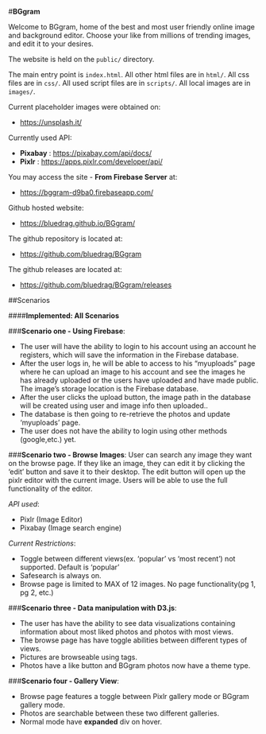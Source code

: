 #__BGgram__

Welcome to BGgram, home of the best and most user friendly online image
and background editor. Choose your like from millions of trending images, 
and edit it to your desires.

The website is held on the `public/` directory. 

The main entry point is `index.html`.
All other html files are in `html/`.
All css files are in `css/`.
All used script files are in `scripts/`.
All local images are in `images/`.

Current placeholder images were obtained on:
* https://unsplash.it/

Currently used API:
* __Pixabay__ : https://pixabay.com/api/docs/
* __Pixlr__ : https://apps.pixlr.com/developer/api/

You may access the site - __From Firebase Server__ at:
* https://bggram-d9ba0.firebaseapp.com/

Github hosted website:
* https://bluedrag.github.io/BGgram/

The github repository is located at:
* https://github.com/bluedrag/BGgram

The github releases are located at:
* https://github.com/bluedrag/BGgram/releases


##Scenarios

####__Implemented: All Scenarios__

###__Scenario one - Using Firebase__: 
* The user will have the ability to login to his account using an account he registers, which will save the information in the Firebase database.
* After the user logs in, he will be able to access to his “myuploads” page where he can upload an image to his account and see the images he has already uploaded or the users have uploaded and have made public. The image’s storage location is the Firebase database.
* After the user clicks the upload button, the image path in the database will be created using user and image info then uploaded..
* The database is then going to re-retrieve the photos and update ‘myuploads’ page.
* The user does not have the ability to login using other methods (google,etc.) yet.

###__Scenario two - Browse Images__:
User can search any image they want on the browse page. If they like an image, they can edit it by clicking the ‘edit’ button and save it to their desktop. The edit button will open up the pixlr editor with the current image. Users will be able to use the full functionality of the editor.

*API used*:
* Pixlr (Image Editor)
* Pixabay (Image search engine)

*Current Restrictions*:
* Toggle between different views(ex. ‘popular’ vs ‘most recent’) not supported. Default is ‘popular’
* Safesearch is always on.
* Browse page is limited to MAX of 12 images. No page functionality(pg 1, pg 2, etc.)

###__Scenario three - Data manipulation with D3.js__:
* The user has have the ability to see data visualizations containing information about most liked photos and photos with most views.
* The browse page has have toggle abilities between different types of views.
* Pictures are browseable using tags.
* Photos have a like button and BGgram photos now have a theme type.

###__Scenario four - Gallery View__:
* Browse page features a toggle between Pixlr gallery mode or BGgram gallery mode.
* Photos are searchable between these two different galleries. 
* Normal mode have __expanded__ div on hover.

